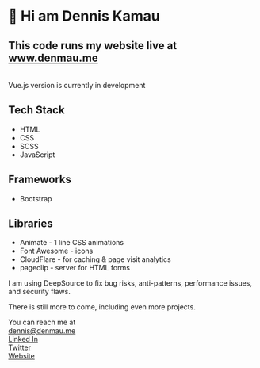 # 👋 Hi am Dennis Kamau

## This code runs my website live at <a href="https://www.denmau.me">www.denmau.me</a>

<br />
Vue.js version is currently in development

## Tech Stack

- HTML
- CSS
- SCSS
- JavaScript

## Frameworks

- Bootstrap

## Libraries

- Animate - 1 line CSS animations
- Font Awesome - icons
- CloudFlare - for caching & page visit analytics
- pageclip - server for HTML forms

I am using DeepSource to fix bug risks, anti-patterns, performance issues, and security flaws.

There is still more to come, including even more projects.

You can reach me at
<br />
[dennis@denmau.me](mailto:dennis@denmau.me)
<br />
[Linked In](https://www.linkedin.com/in/denmau)
<br />
[Twitter](https://www.twitter.com/iamdenmau)
<br />
[Website](https://www.denmau.me)
